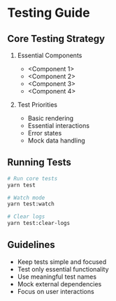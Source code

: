 # Testing Guide

## Core Testing Strategy
1. Essential Components
   - <Component 1>
   - <Component 2>
   - <Component 3>
   - <Component 4>

2. Test Priorities
   - Basic rendering
   - Essential interactions
   - Error states
   - Mock data handling

## Running Tests
```bash
# Run core tests
yarn test

# Watch mode
yarn test:watch

# Clear logs
yarn test:clear-logs
```

## Guidelines
- Keep tests simple and focused
- Test only essential functionality
- Use meaningful test names
- Mock external dependencies
- Focus on user interactions